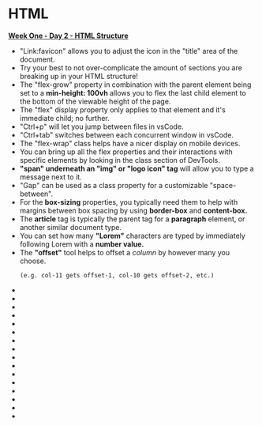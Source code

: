 # HTML

**<u>Week One - Day 2 - HTML Structure</u>**
<br>
<b></b>

<ul>
  <li> "Link:favicon" allows you to adjust the icon in the "title" area of the document. </li>
  <li> Try your best to not over-complicate the amount of sections you are breaking up in your HTML structure! </li>
  <li> The "flex-grow" property in combination with the parent element being set to a <b>min-height: 100vh</b> allows you to flex the last child element to the bottom of the viewable height of the page. </li>
  <li> The "flex" display property only applies to that element and it's immediate child; no further. </li>
  <li> "Ctrl+p" will let you jump between files in vsCode. </li>
  <li> "Ctrl+tab" switches between each concurrent window in vsCode. </li>
  <li> The "flex-wrap" class helps have a nicer display on mobile devices. </li>
  <li> You can bring up all the flex properties and their interactions with specific elements by looking in the class section of DevTools. </li>
  <li> <b>"span" underneath an "img" or "logo icon" tag</b> will allow you to type a message next to it.</li>
  <li> "Gap" can be used as a class property for a customizable "space-between". </li>
  <li> For the <b>box-sizing</b> properties, you typically need them to help with margins between box spacing by using <b>border-box</b> and <b>content-box.</b> </li>
  <li> The <b>article</b> tag is typically the parent tag for a <b>paragraph</b> element, or another similar document type.</li>
  <li> You can set how many <b>"Lorem"</b> characters are typed by immediately following Lorem with a <b>number value.</b> </li>
  <li>
    The <b>"offset"</b> tool helps to offset a <i>column</i> by however many you choose.
    
    (e.g. col-11 gets offset-1, col-10 gets offset-2, etc.)
  </li>
  

  <li>  </li>
  <li>  </li>
  <li>  </li>
  <li>  </li>
  <li>  </li>
  <li>  </li>
  <li>  </li>
  <li>  </li>
  <li>  </li>
  <li>  </li>
  <li>  </li>
  <li>  </li>
  <li>  </li>
  <li>  </li>
  <li>  </li>
  <li>  </li>
</ul>